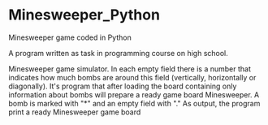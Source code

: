 # Minesweeper_Python
Minesweeper game coded in Python

A program written as task in programming course on high school.

Minesweeper game simulator.
In each empty field there is a number that indicates how much bombs are around this field (vertically, horizontally or diagonally).
It's program that after loading the board containing only information about bombs will prepare a ready game board Minesweeper.
A bomb is marked with "*" and an empty field with "." As output, the program print a ready Minesweeper game board
